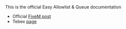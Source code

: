 This is the official Easy Allowlist & Queue documentation

- Official [FiveM post](https://forum.cfx.re/t/standalone-easy-allowlist-queue-works-with-discord-roles/4799137)
- Tebex [page](https://jaksam1074-fivem-scripts.tebex.io/category/1712794)